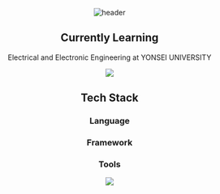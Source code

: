 <div align="center">
  
  ![header](https://capsule-render.vercel.app/api?type=waving&color=gradient&customColorList=3&height=250&text=SeungBeom%20Cheon&fontColor=FFFFFF&fontSize=80)

  ## Currently Learning
  
  Electrical and Electronic Engineering at YONSEI UNIVERSITY
  
  
  
  <img src="https://img.shields.io/badge/JAVA-007396?style=for-the-badge&logo=Java&logoColor=white">
  
  ## Tech Stack
  
  ### Language
  
  ### Framework
  
  ### Tools
  <a href="https://www.instagram.com/0921sean?igsh=b3Q1bngwaGs1aHB3" target="_blank"><img src="https://img.shields.io/badge/0921sean-배경색?style=flat&logo=appveyor&logoColor=E4405F"/></a>
  
</div>
